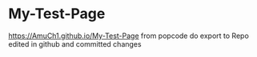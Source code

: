 # My-Test-Page
https://AmuCh1.github.io/My-Test-Page
from popcode do export to Repo 
edited in github and committed changes 

